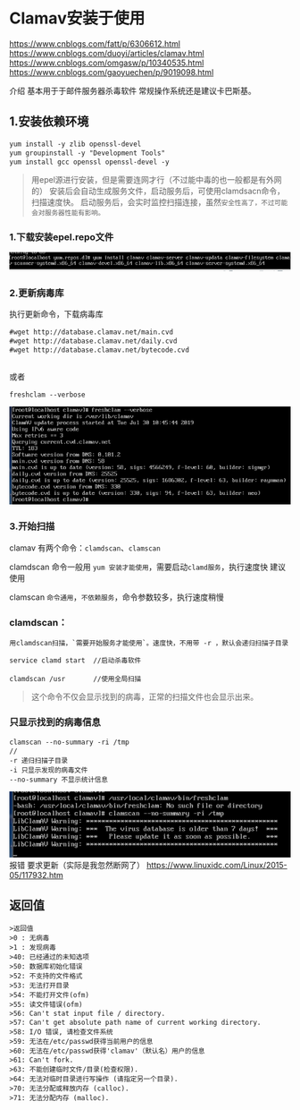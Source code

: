 # Clamav安装于使用

https://www.cnblogs.com/fatt/p/6306612.html
https://www.cnblogs.com/duoyi/articles/clamav.html
https://www.cnblogs.com/omgasw/p/10340535.html
https://www.cnblogs.com/gaoyuechen/p/9019098.html

介绍 基本用于于邮件服务器杀毒软件 常规操作系统还是建议卡巴斯基。

## 1.安装依赖环境

```
yum install -y zlib openssl-devel
yum groupinstall -y "Development Tools"
yum install gcc openssl openssl-devel -y
```

>用epel源进行安装，但是需要连网才行（不过能中毒的也一般都是有外网的）
安装后会自动生成服务文件，启动服务后，可使用clamdsacn命令，扫描速度快。
启动服务后，会实时监控扫描连接，虽然`安全性高了，不过可能会对服务器性能有影响。`

### 1.下载安装epel.repo文件

![](img/1.png)

### 2.更新病毒库

执行更新命令，下载病毒库
```
#wget http://database.clamav.net/main.cvd
#wget http://database.clamav.net/daily.cvd
#wget http://database.clamav.net/bytecode.cvd
 
```
或者
```
freshclam --verbose
```
![](img/2.png)

### 3.开始扫描

clamav 有两个命令：`clamdscan`、`clamscan`

clamdscan 命令一般用 `yum 安装才能使用`，需要启动`clamd服务`，执行速度快
建议使用

clamscan `命令通用`，`不依赖服务`，命令参数较多，执行速度稍慢

### clamdscan：

```
用clamdscan扫描，`需要开始服务才能使用`。速度快，不用带 -r ，默认会递归扫描子目录
```
```
service clamd start  //启动杀毒软件

clamdscan /usr       //使用全局扫描
```

>这个命令不仅会显示找到的病毒，正常的扫描文件也会显示出来。

### 只显示找到的病毒信息

```
clamscan --no-summary -ri /tmp
//
-r 递归扫描子目录
-i 只显示发现的病毒文件
--no-summary 不显示统计信息
```
![](img/3.png)
报错 要求更新（实际是我忽然断网了）
https://www.linuxidc.com/Linux/2015-05/117932.htm

## 返回值

```
>返回值
>0 : 无病毒
>1 : 发现病毒
>40: 已经通过的未知选项
>50: 数据库初始化错误
>52: 不支持的文件格式
>53: 无法打开目录
>54: 不能打开文件(ofm)
>55: 读文件错误(ofm)
>56: Can't stat input file / directory.
>57: Can't get absolute path name of current working directory.
>58: I/O 错误, 请检查文件系统
>59: 无法在/etc/passwd获得当前用户的信息
>60: 无法在/etc/passwd获得'clamav'（默认名）用户的信息
>61: Can't fork.
>63: 不能创建临时文件/目录(检查权限).
>64: 无法对临时目录进行写操作 (请指定另一个目录).
>70: 无法分配或释放内存 (calloc).
>71: 无法分配内存 (malloc).
```




